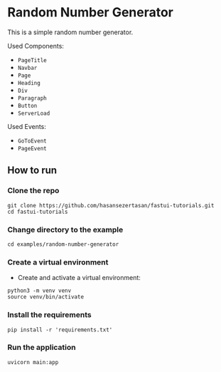 # Random Number Generator

This is a simple random number generator.

Used Components:

- `PageTitle`
- `Navbar`
- `Page`
- `Heading`
- `Div`
- `Paragraph`
- `Button`
- `ServerLoad`

Used Events:

- `GoToEvent`
- `PageEvent`

## How to run

### Clone the repo

```shell
git clone https://github.com/hasansezertasan/fastui-tutorials.git
cd fastui-tutorials
```

### Change directory to the example

```shell
cd examples/random-number-generator
```

### Create a virtual environment

- Create and activate a virtual environment:

```shell
python3 -m venv venv
source venv/bin/activate
```

### Install the requirements

```shell
pip install -r 'requirements.txt'
```

### Run the application

```shell
uvicorn main:app
```
